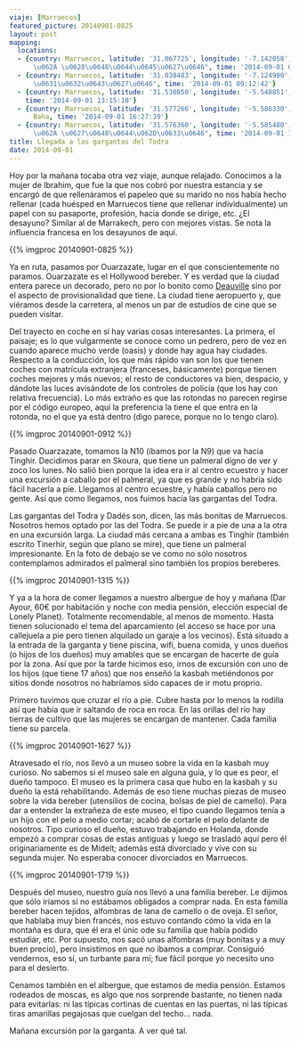 ```yaml
---
viaje: [Marruecos]
featured_picture: 20140901-0825
layout: post
mapping:
  locations:
  - {country: Marruecos, latitude: '31.067725', longitude: '-7.142058', place: "\u0627\u064A\
      \u062A \u0628\u0648\u0644\u0645\u0627\u0646", time: '2014-09-01 08:25:34'}
  - {country: Marruecos, latitude: '31.038483', longitude: '-7.124990', place: "\u0627\u0645\
      \u0631\u0632\u0643\u0627\u0646", time: '2014-09-01 09:12:42'}
  - {country: Marruecos, latitude: '31.530850', longitude: '-5.548851', place: Tinerhir,
    time: '2014-09-01 13:15:18'}
  - {country: Marruecos, latitude: '31.577266', longitude: '-5.586330', place: Ait
      Baha, time: '2014-09-01 16:27:39'}
  - {country: Marruecos, latitude: '31.576360', longitude: '-5.585480', place: "\u0627\u064A\
      \u062A \u0627\u0648\u0644\u062D\u0633\u0646", time: '2014-09-01 17:19:19'}
title: Llegada a las gargantas del Todra
date: 2014-09-01
---
```

Hoy por la mañana tocaba otra vez viaje, aunque relajado. Conocimos a la mujer de Ibrahim, que fue la que nos cobró por nuestra estancia y se encargó de que rellenáramos el papeleo que su marido no nos había hecho rellenar (cada huésped en Marruecos tiene que rellenar individualmente) un papel con su pasaporte, profesión, hacia donde se dirige, etc. ¿El desayuno? Similar al de Marrakech, pero con mejores vistas. Se nota la influencia francesa en los desayunos de aquí.

{{% imgproc 20140901-0825 %}}

Ya en ruta, pasamos por Ouarzazate, lugar en el que conscientemente no paramos. Ouarzazate es el Hollywood bereber. Y es verdad que la ciudad entera parece un decorado, pero no por lo bonito como <a href="../viajes/normandia">Deauville</a> sino por el aspecto de provisionalidad que tiene. La ciudad tiene aeropuerto y, que viéramos desde la carretera, al menos un par de estudios de cine que se pueden visitar.

Del trayecto en coche en sí hay varias cosas interesantes. La primera, el paisaje; es lo que vulgarmente se conoce como un pedrero, pero de vez en cuando aparece mucho verde (oasis) y donde hay agua hay ciudades. Respecto a la conducción, los que más rápido van son los que tienen coches con matrícula extranjera (franceses, básicamente) porque tienen coches mejores y más nuevos; el resto de conductores va bien, despacio, y dándote las luces avisándote de los controles de policía (que los hay con relativa frecuencia). Lo más extraño es que las rotondas no parecen regirse por el código europeo, aquí la preferencia la tiene el que entra en la rotonda, no el que ya está dentro (digo parece, porque no lo tengo claro).

{{% imgproc 20140901-0912 %}}

Pasado Ouarzazate, tomamos la N10 (íbamos por la N9) que va hacia Tinghir. Decidimos parar en Skoura, que tiene un palmeral digno de ver y zoco los lunes. No salió bien porque la idea era ir al centro ecuestro y hacer una excursión a caballo por el palmeral, ya que es grande y no habría sido fácil hacerla a pie. Llegamos al centro ecuestre, y había caballos pero no gente. Así que como llegamos, nos fuimos hacia las gargantas del Todra.

Las gargantas del Todra y Dadés son, dicen, las más bonitas de Marruecos. Nosotros hemos optado por las del Todra. Se puede ir a pie de una a la otra en una excursión larga. La ciudad más cercana a ambas es Tinghir (también escrito Tinerhir, según que plano se mire), que tiene un palmeral impresionante. En la foto de debajo se ve como no sólo nosotros contemplamos admirados el palmeral sino también los propios bereberes.

{{% imgproc 20140901-1315 %}}

Y ya a la hora de comer llegamos a nuestro albergue de hoy y mañana (Dar Ayour, 60€ por habitación y noche con media pensión, elección especial de Lonely Planet). Totalmente recomendable, al menos de momento. Hasta tienen solucionado el tema del aparcamiento (el acceso se hace por una callejuela a pie pero tienen alquilado un garaje a los vecinos). Está situado a la entrada de la garganta y tiene piscina, wifi, buena comida, y unos dueños (o hijos de los dueños) muy amables que se encargan de hacerte de guía por la zona. Así que por la tarde hicimos eso, irnos de excursión con uno de los hijos (que tiene 17 años) que nos enseñó la kasbah metiéndonos por sitios donde nosotros no habríamos sido capaces de ir motu proprio.

Primero tuvimos que cruzar el río a pie. Cubre hasta por lo menos la rodilla así que había que ir saltando de roca en roca. En las orillas del río hay tierras de cultivo que las mujeres se encargan de mantener. Cada familia tiene su parcela.

{{% imgproc 20140901-1627 %}}

Atravesado el río, nos llevó a un museo sobre la vida en la kasbah muy curioso. No sabemos si el museo sale en alguna guía, y lo que es peor, el dueño tampoco. El museo es la primera casa que hubo en la kasbah y su dueño la está rehabilitando. Además de eso tiene muchas piezas de museo sobre la vida bereber (utensilios de cocina, bolsas de piel de camello). Para dar a entender la extrañeza de este museo, el tipo cuando llegamos tenía a un hijo con el pelo a medio cortar; acabó de cortarle el pelo delante de nosotros. Tipo curioso el dueño, estuvo trabajando en Holanda, donde empezó a comprar cosas de estas antiguas y luego se trasladó aquí pero él originariamente es de Midelt; además está divorciado y vive con su segunda mujer. No esperaba conocer divorciados en Marruecos.

{{% imgproc 20140901-1719 %}}   

Después del museo, nuestro guía nos llevó a una familia bereber. Le dijimos que sólo iríamos si no estábamos obligados a comprar nada. En esta familia bereber hacen tejidos, alfombras de lana de camello o de oveja. El señor, que hablaba muy bien francés, nos estuvo contando cómo la vida en la montaña es dura, que él era el únic ode su familia que había podido estudiar, etc. Por supuesto, nos sacó unas alfombras (muy bonitas y a muy buen precio), pero insistimos en que no íbamos a comprar. Consiguió vendernos, eso sí, un turbante para mí; fue fácil porque yo necesito uno para el desierto.

Cenamos también en el albergue, que estamos de media pensión. Estamos rodeados de moscas, es algo que nos sorprende bastante, no tienen nada para evitarlas: ni las típicas cortinas de cuentas en las puertas, ni las típicas tiras amarillas pegajosas que cuelgan del techo... nada. 

Mañana excursión por la garganta. A ver qué tal.
